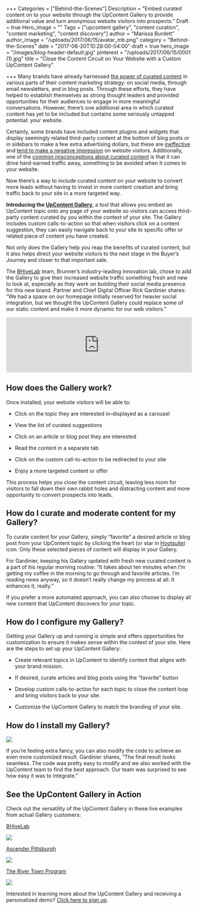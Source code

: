 +++
Categories = ["Behind-the-Scenes"]
Description = "Embed curated content on to your website through the UpContent Gallery to provide additional value and turn anonymous website visitors into prospects."
Draft = true
Hero_image = ""
Tags = ["upcontent gallery", "content curation", "content marketing", "content discovery"]
author = "Marissa Burdett"
author_image = "/uploads/2017/06/15/avatar_mb.png"
category = "Behind-the-Scenes"
date = "2017-06-20T10:28:00-04:00"
draft = true
hero_image = "/images/blog-header-default.jpg"
pinterest = "/uploads/2017/06/15/0001 (1).jpg"
title = "Close the Content Circuit on Your Website with a Custom UpContent Gallery"

+++
Many brands have already harnessed [the power of curated content](https://upcontent.com/post/more-efficient-content-curation/) in various parts of their content marketing strategy: on social media, through email newsletters, and in blog posts. Through these efforts, they have helped to establish themselves as strong thought leaders and provided opportunities for their audiences to engage in more meaningful conversations. However, there’s one additional area in which curated content has yet to be included but contains some seriously untapped potential: your website.

Certainly, some brands have included content plugins and widgets that display seemingly related third-party content at the bottom of blog posts or in sidebars to make a few extra advertising dollars, but these are [ineffective](https://www.reddit.com/r/advertising/comments/4029f5/ok_im_saying_it_taboola_and_outbrain_are_hurting/) and [tend to make a negative impression](http://www.seoblog.com/2017/04/taboola-outbrain-bad-seo/) on website visitors. Additionally, one of the [common misconceptions about curated content](https://upcontent.com/post/common-misconceptions-about-content-curation/) is that it can drive hard-earned traffic away, something to be avoided when it comes to your website.

Now there’s a way to include curated content on your website to convert more leads without having to invest in more content creation and bring traffic back to your site in a more targeted way.

**Introducing the [UpContent Gallery](http://landing.upcontent.com/gallery-demo-request/?utm_source=blog-subscriber-email&utm_medium=gallery-external-push&utm_campaign=close-content-circuit-blog)**, a tool that allows you embed an UpContent topic onto any page of your website so visitors can access third-party content curated by you within the context of your site. The Gallery includes custom calls-to-action so that when visitors click on a content suggestion, they can easily navigate back to your site to specific offer or related piece of content you have created.

Not only does the Gallery help you reap the benefits of curated content, but it also helps direct your website visitors to the next stage in the Buyer’s Journey and closer to that important sale.

The [BHiveLab](http://bhivelab.com/) team, Brunner’s industry-leading innovation lab, chose to add the Gallery to give their increased website traffic something fresh and new to look at, especially as they work on building their social media presence for this new brand. Partner and Chief Digital Officer Rick Gardinier shares: “We had a space on our homepage initially reserved for heavier social integration, but we thought the UpContent Gallery could replace some of our static content and make it more dynamic for our web visitors.”

<iframe style="width: 100%; height: auto; margin: auto; display: block;" src="https://www.youtube.com/embed/JilVqFeOg2w" frameborder="0" allowfullscreen="" async="" preload=""></iframe>

## How does the Gallery work?

Once installed, your website visitors will be able to:

* Click on the topic they are interested in–displayed as a carousel

* View the list of curated suggestions

* Click on an article or blog post they are interested

* Read the content in a separate tab

* Click on the custom call-to-action to be redirected to your site

* Enjoy a more targeted content or offer

This process helps you close the content circuit, leaving less room for visitors to fall down their own rabbit holes and distracting content and more opportunity to convert prospects into leads.

## How do I curate and moderate content for my Gallery?

To curate content for your Gallery, simply “favorite” a desired article or blog post from your UpContent topic by clicking the heart (or star in [Hootsuite](https://upcontent.com/post/hootsuite-integration/)) icon. Only these selected pieces of content will display in your Gallery.

For Gardinier, keeping his Gallery updated with fresh new curated content is a part of his regular morning routine: “It takes about ten minutes when I’m getting my coffee in the morning to go through and favorite articles. I’m reading news anyway, so it doesn’t really change my process at all. It enhances it, really.”

If you prefer a more automated approach, you can also choose to display all new content that UpContent discovers for your topic.

## How do I configure my Gallery?

Getting your Gallery up and running is simple and offers opportunities for customization to ensure it makes sense within the context of your site. Here are the steps to set up your UpContent Gallery:

* Create relevant topics in UpContent to identify content that aligns with your brand mission.

* If desired, curate articles and blog posts using the “favorite” button

* Develop custom calls-to-action for each topic to close the content loop and bring visitors back to your site.

* Customize the UpContent Gallery to match the branding of your site.

## How do I install my Gallery?

![](/uploads/2017/06/20/Screen%20Shot%202017-06-14%20at%202.45.24%20PM.png)

If you’re feeling extra fancy, you can also modify the code to achieve an even more customized result. Gardinier shares, “The final result looks seamless. The code was pretty easy to modify and we also worked with the UpContent team to find the best approach. Our team was surprised to see how easy it was to integrate.”

## See the UpContent Gallery in Action

Check out the versatility of the UpContent Gallery in these live examples from actual Gallery customers:

[BHiveLab](http://bhivelab.com)

<a href="http://bhivelab.com/"><img src="/uploads/2017/06/15/Screen%20Shot%202017-06-14%20at%202.44.18%20PM.png"></a>

<a href="https://ascenderpgh.com/reading/" class="">Ascender Pittsburgh</a>

<a href="https://ascenderpgh.com/reading/"><img src="/uploads/2017/06/20/Screen%20Shot%202017-06-14%20at%202.44.52%20PM.png"></a>

<a href="http://monrivertowns.com/plan-your-trip/river-recreation/" class="">The River Town Program</a>

<a href="http://monrivertowns.com/plan-your-trip/river-recreation/"><img src="/uploads/2017/06/20/Screen%20Shot%202017-06-14%20at%202.45.24%20PM.png"></a>

Interested in learning more about the UpContent Gallery and receiving a personalized demo? <a href="http://landing.upcontent.com/gallery-demo-request/?utm_source=blog-subscriber-email&amp;utm_medium=gallery-external-push&amp;utm_campaign=close-content-circuit-blog" class="">Click here to sign up</a>.